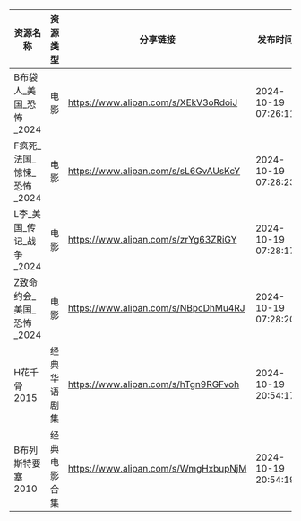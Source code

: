| 资源名称              | 资源类型   | 分享链接                                 | 发布时间                |
| ----------------- | ------ | ------------------------------------ | ------------------- |
| B布袋人_美国_恐怖_2024   | 电影     | https://www.alipan.com/s/XEkV3oRdoiJ | 2024-10-19 07:26:11 |
| F疯死_法国_惊悚_恐怖_2024 | 电影     | https://www.alipan.com/s/sL6GvAUsKcY | 2024-10-19 07:28:23 |
| L李_美国_传记_战争_2024  | 电影     | https://www.alipan.com/s/zrYg63ZRiGY | 2024-10-19 07:28:17 |
| Z致命约会_美国_恐怖_2024  | 电影     | https://www.alipan.com/s/NBpcDhMu4RJ | 2024-10-19 07:28:20 |
| H花千骨2015          | 经典华语剧集 | https://www.alipan.com/s/hTgn9RGFvoh | 2024-10-19 20:54:17 |
| B布列斯特要塞2010       | 经典电影合集 | https://www.alipan.com/s/WmgHxbupNjM | 2024-10-19 20:54:19 |
